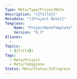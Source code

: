 ```yaml
---
Type: Meta/Type/ProjectNote
Description: "{{Title}}"
Metadata: "[[Project Note]]"
Template:
    Name: "ProjectNoteTemplate"
    Version: "0.3"
Aliases:
  -
Topics:
  - {{Title}}
Tags:
  - Meta/Project
  - Meta/ToHygiene
Status: Meta/Status/InProgress
---
```

